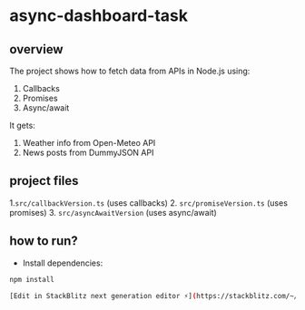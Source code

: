 # async-dashboard-task

## overview
The project shows how to fetch data from APIs in Node.js using:
1. Callbacks
2. Promises
3. Async/await

It gets:
1. Weather info from Open-Meteo API
2. News posts from DummyJSON API 

## project files
1.`src/callbackVersion.ts` (uses callbacks)
2. `src/promiseVersion.ts` (uses promises)
3. `src/asyncAwaitVersion` (uses async/await)

## how to run?
- Install dependencies:
```bash
npm install

[Edit in StackBlitz next generation editor ⚡️](https://stackblitz.com/~/github.com/lindo-semetsi-hub/async-dashboard-task)